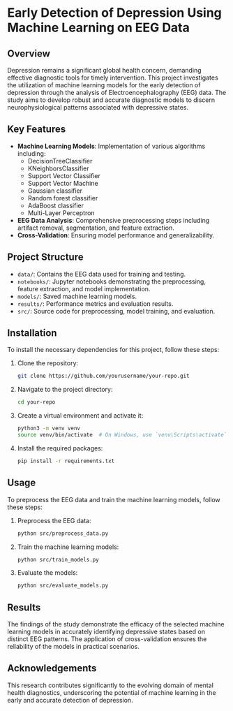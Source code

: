 # Early Detection of Depression Using Machine Learning on EEG Data

## Overview

Depression remains a significant global health concern, demanding effective diagnostic tools for timely intervention. This project investigates the utilization of machine learning models for the early detection of depression through the analysis of Electroencephalography (EEG) data. The study aims to develop robust and accurate diagnostic models to discern neurophysiological patterns associated with depressive states.

## Key Features

- **Machine Learning Models**: Implementation of various algorithms including:
  - DecisionTreeClassifier
  - KNeighborsClassifier
  - Support Vector Classifier
  - Support Vector Machine
  - Gaussian classifier
  - Random forest classifier
  - AdaBoost classifier
  - Multi-Layer Perceptron
- **EEG Data Analysis**: Comprehensive preprocessing steps including artifact removal, segmentation, and feature extraction.
- **Cross-Validation**: Ensuring model performance and generalizability.

## Project Structure

- `data/`: Contains the EEG data used for training and testing.
- `notebooks/`: Jupyter notebooks demonstrating the preprocessing, feature extraction, and model implementation.
- `models/`: Saved machine learning models.
- `results/`: Performance metrics and evaluation results.
- `src/`: Source code for preprocessing, model training, and evaluation.

## Installation

To install the necessary dependencies for this project, follow these steps:

1. Clone the repository:
    ```bash
    git clone https://github.com/yourusername/your-repo.git
    ```
2. Navigate to the project directory:
    ```bash
    cd your-repo
    ```
3. Create a virtual environment and activate it:
    ```bash
    python3 -m venv venv
    source venv/bin/activate  # On Windows, use `venv\Scripts\activate`
    ```
4. Install the required packages:
    ```bash
    pip install -r requirements.txt
    ```

## Usage

To preprocess the EEG data and train the machine learning models, follow these steps:

1. Preprocess the EEG data:
    ```bash
    python src/preprocess_data.py
    ```
2. Train the machine learning models:
    ```bash
    python src/train_models.py
    ```
3. Evaluate the models:
    ```bash
    python src/evaluate_models.py
    ```

## Results

The findings of the study demonstrate the efficacy of the selected machine learning models in accurately identifying depressive states based on distinct EEG patterns. The application of cross-validation ensures the reliability of the models in practical scenarios.


## Acknowledgements

This research contributes significantly to the evolving domain of mental health diagnostics, underscoring the potential of machine learning in the early and accurate detection of depression.
